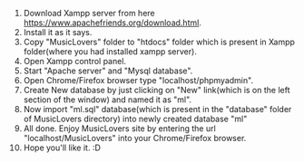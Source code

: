1. Download Xampp server from here https://www.apachefriends.org/download.html.
2. Install it as it says.
3. Copy "MusicLovers" folder to "htdocs" folder which is present in Xampp folder(where you had installed xampp server).
4. Open Xampp control panel.
5. Start "Apache server" and "Mysql database".
6. Open Chrome/Firefox browser type "localhost/phpmyadmin".
7. Create New database by just clicking on "New" link(which is on the left section of the window) and named it as "ml".
8. Now import "ml.sql" database(which is present in the "database" folder of MusicLovers directory) into newly created database "ml"
9. All done. Enjoy MusicLovers site by entering the url "localhost/MusicLovers" into your Chrome/Firefox browser.
10. Hope you'll like it. :D